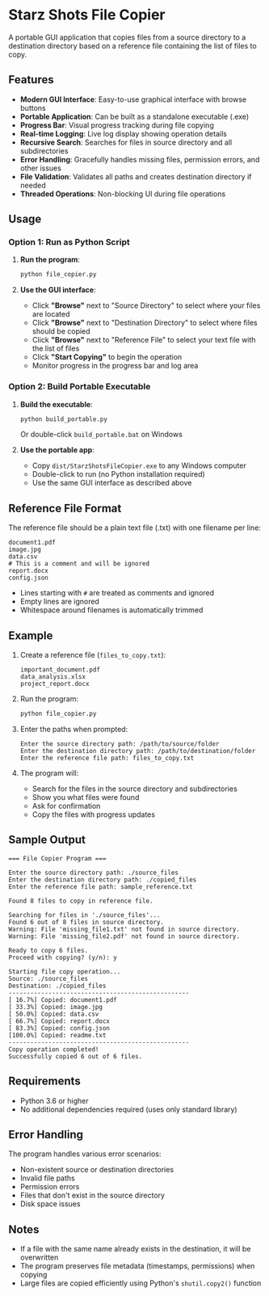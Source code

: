 # Starz Shots File Copier

A portable GUI application that copies files from a source directory to a destination directory based on a reference file containing the list of files to copy.

## Features

- **Modern GUI Interface**: Easy-to-use graphical interface with browse buttons
- **Portable Application**: Can be built as a standalone executable (.exe)
- **Progress Bar**: Visual progress tracking during file copying
- **Real-time Logging**: Live log display showing operation details
- **Recursive Search**: Searches for files in source directory and all subdirectories
- **Error Handling**: Gracefully handles missing files, permission errors, and other issues
- **File Validation**: Validates all paths and creates destination directory if needed
- **Threaded Operations**: Non-blocking UI during file operations

## Usage

### Option 1: Run as Python Script
1. **Run the program**:
   ```bash
   python file_copier.py
   ```

2. **Use the GUI interface**:
   - Click **"Browse"** next to "Source Directory" to select where your files are located
   - Click **"Browse"** next to "Destination Directory" to select where files should be copied
   - Click **"Browse"** next to "Reference File" to select your text file with the list of files
   - Click **"Start Copying"** to begin the operation
   - Monitor progress in the progress bar and log area

### Option 2: Build Portable Executable
1. **Build the executable**:
   ```bash
   python build_portable.py
   ```
   Or double-click `build_portable.bat` on Windows

2. **Use the portable app**:
   - Copy `dist/StarzShotsFileCopier.exe` to any Windows computer
   - Double-click to run (no Python installation required)
   - Use the same GUI interface as described above

## Reference File Format

The reference file should be a plain text file (.txt) with one filename per line:

```
document1.pdf
image.jpg
data.csv
# This is a comment and will be ignored
report.docx
config.json
```

- Lines starting with `#` are treated as comments and ignored
- Empty lines are ignored
- Whitespace around filenames is automatically trimmed

## Example

1. Create a reference file (`files_to_copy.txt`):
   ```
   important_document.pdf
   data_analysis.xlsx
   project_report.docx
   ```

2. Run the program:
   ```bash
   python file_copier.py
   ```

3. Enter the paths when prompted:
   ```
   Enter the source directory path: /path/to/source/folder
   Enter the destination directory path: /path/to/destination/folder
   Enter the reference file path: files_to_copy.txt
   ```

4. The program will:
   - Search for the files in the source directory and subdirectories
   - Show you what files were found
   - Ask for confirmation
   - Copy the files with progress updates

## Sample Output

```
=== File Copier Program ===

Enter the source directory path: ./source_files
Enter the destination directory path: ./copied_files
Enter the reference file path: sample_reference.txt

Found 8 files to copy in reference file.

Searching for files in './source_files'...
Found 6 out of 8 files in source directory.
Warning: File 'missing_file1.txt' not found in source directory.
Warning: File 'missing_file2.pdf' not found in source directory.

Ready to copy 6 files.
Proceed with copying? (y/n): y

Starting file copy operation...
Source: ./source_files
Destination: ./copied_files
--------------------------------------------------
[ 16.7%] Copied: document1.pdf
[ 33.3%] Copied: image.jpg
[ 50.0%] Copied: data.csv
[ 66.7%] Copied: report.docx
[ 83.3%] Copied: config.json
[100.0%] Copied: readme.txt
--------------------------------------------------
Copy operation completed!
Successfully copied 6 out of 6 files.
```

## Requirements

- Python 3.6 or higher
- No additional dependencies required (uses only standard library)

## Error Handling

The program handles various error scenarios:
- Non-existent source or destination directories
- Invalid file paths
- Permission errors
- Files that don't exist in the source directory
- Disk space issues

## Notes

- If a file with the same name already exists in the destination, it will be overwritten
- The program preserves file metadata (timestamps, permissions) when copying
- Large files are copied efficiently using Python's `shutil.copy2()` function
